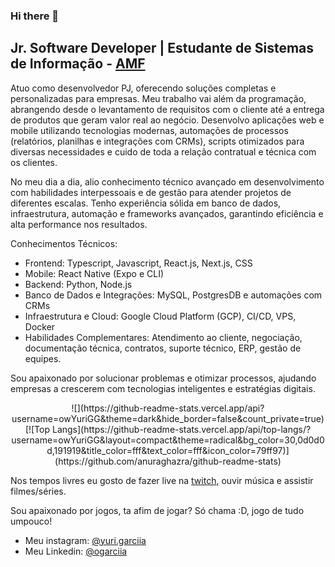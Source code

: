 ### Hi there 👋

## Jr. Software Developer | Estudante de Sistemas de Informação -  [AMF](https://faculdadeam.edu.br)

Atuo como desenvolvedor PJ, oferecendo soluções completas e personalizadas para empresas. Meu trabalho vai além da programação, abrangendo desde o levantamento de requisitos com o cliente até a entrega de produtos que geram valor real ao negócio. Desenvolvo aplicações web e mobile utilizando tecnologias modernas, automações de processos (relatórios, planilhas e integrações com CRMs), scripts otimizados para diversas necessidades e cuido de toda a relação contratual e técnica com os clientes.

No meu dia a dia, alio conhecimento técnico avançado em desenvolvimento com habilidades interpessoais e de gestão para atender projetos de diferentes escalas. Tenho experiência sólida em banco de dados, infraestrutura, automação e frameworks avançados, garantindo eficiência e alta performance nos resultados.

Conhecimentos Técnicos:

- Frontend: Typescript, Javascript, React.js, Next.js, CSS
- Mobile: React Native (Expo e CLI)
- Backend: Python, Node.js
- Banco de Dados e Integrações: MySQL, PostgresDB e automações com CRMs
- Infraestrutura e Cloud: Google Cloud Platform (GCP), CI/CD, VPS, Docker
- Habilidades Complementares: Atendimento ao cliente, negociação, documentação técnica, contratos, suporte técnico, ERP, gestão de equipes.


Sou apaixonado por solucionar problemas e otimizar processos, ajudando empresas a crescerem com tecnologias inteligentes e estratégias digitais.


<div align="center" >
![](https://github-readme-stats.vercel.app/api?username=owYuriGG&theme=dark&hide_border=false&count_private=true)<br/>
[![Top Langs](https://github-readme-stats.vercel.app/api/top-langs/?username=owYuriGG&layout=compact&theme=radical&bg_color=30,0d0d0d,191919&title_color=fff&text_color=fff&icon_color=79ff97)](https://github.com/anuraghazra/github-readme-stats)
</div>


Nos tempos livres eu gosto de fazer live na [twitch](https://www.twitch.tv/yurigg_), ouvir música e assistir filmes/séries.

Sou apaixonado por jogos, ta afim de jogar? Só chama :D, jogo de tudo umpouco!

- Meu instagram: [@yuri.garciia](https://www.instagram.com/yuri.garciia/)
- Meu Linkedin: [@ogarciia](https://www.linkedin.com/in/ogarciia/)
